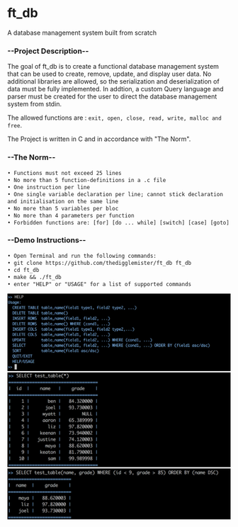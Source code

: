 # ft_db
A database management system built from scratch

### --Project Description--

The goal of ft_db is to create a functional database management system that can be used to create, remove, update, and display user data. No additional libraries are allowed, so the serialization and deserialization of data must be fully implemented. In addtion, a custom Query language and parser must be created for the user to direct the database management system from stdin.

The allowed functions are : ```exit, open, close, read, write, malloc and free```.

The Project is written in C and in accordance with "The Norm".

### --The Norm--

    • Functions must not exceed 25 lines
    • No more than 5 function-definitions in a .c file
    • One instruction per line
    • One single variable declaration per line; cannot stick declaration and initialisation on the same line
    • No more than 5 variables per bloc
    • No more than 4 parameters per function
    • Forbidden functions are: [for] [do ... while] [switch] [case] [goto]

### --Demo Instructions--

    • Open Terminal and run the following commands:
    • git clone https://github.com/thedigglemister/ft_db ft_db
    • cd ft_db
    • make && ./ft_db
    • enter "HELP" or "USAGE" for a list of supported commands
    
<img src="/images/usage.png" width="600">

<img src="/images/select_all.png" width="600">

<img src="/images/select_some.png" width="600">

